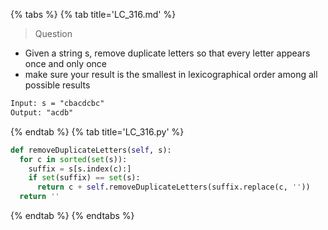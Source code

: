 {% tabs %}
{% tab title='LC_316.md' %}

> Question

* Given a string s, remove duplicate letters so that every letter appears once and only once
* make sure your result is the smallest in lexicographical order among all possible results

```txt
Input: s = "cbacdcbc"
Output: "acdb"
```

{% endtab %}
{% tab title='LC_316.py' %}

```py
def removeDuplicateLetters(self, s):
  for c in sorted(set(s)):
    suffix = s[s.index(c):]
    if set(suffix) == set(s):
      return c + self.removeDuplicateLetters(suffix.replace(c, ''))
  return ''
```

{% endtab %}
{% endtabs %}

